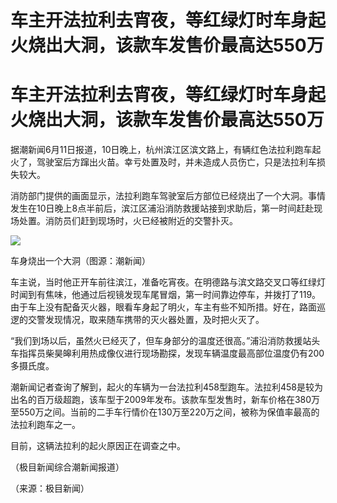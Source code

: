 # 车主开法拉利去宵夜，等红绿灯时车身起火烧出大洞，该款车发售价最高达550万

# 车主开法拉利去宵夜，等红绿灯时车身起火烧出大洞，该款车发售价最高达550万

据潮新闻6月11日报道，10日晚上，杭州滨江区滨文路上，有辆红色法拉利跑车起火了，驾驶室后方蹿出火苗。幸亏处置及时，并未造成人员伤亡，只是法拉利车损失较大。

消防部门提供的画面显示，法拉利跑车驾驶室后方部位已经烧出了一个大洞。事情发生在10日晚上8点半前后，滨江区浦沿消防救援站接到求助后，第一时间赶赴现场处置。消防员们赶到现场时，火已经被附近的交警扑灭。

![](https://inews.gtimg.com/om_bt/O8IXBUG5lfAlPgi_2iyuXaLlvTafvlPgHQdWJAw6_ylx0AA/1000)

车身烧出一个大洞（图源：潮新闻）

车主说，当时他正开车前往滨江，准备吃宵夜。在明德路与滨文路交叉口等红绿灯时闻到有焦味，他通过后视镜发现车尾冒烟，第一时间靠边停车，并拨打了119。由于车上没有配备灭火器，眼看车身起了明火，车主有些不知所措。好在，路面巡逻的交警发现情况，取来随车携带的灭火器处置，及时把火灭了。

“我们到场以后，虽然火已经灭了，但车身部分的温度还很高。”浦沿消防救援站头车指挥员柴昊皞利用热成像仪进行现场勘探，发现车辆温度最高部位温度仍有200多摄氏度。

潮新闻记者查询了解到，起火的车辆为一台法拉利458型跑车。法拉利458是较为出名的百万级超跑，该车型于2009年发布。该款车型发售时，新车价格在380万至550万之间。当前的二手车行情价在130万至220万之间，被称为保值率最高的法拉利跑车之一。

目前，这辆法拉利的起火原因正在调查之中。

（极目新闻综合潮新闻报道）

（来源：极目新闻）

